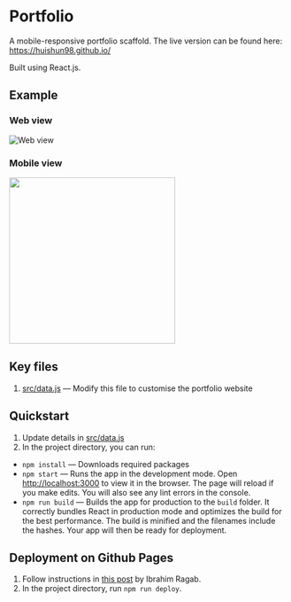 # Portfolio

A mobile-responsive portfolio scaffold. The live version can be found here: https://huishun98.github.io/

Built using React.js.

## Example
### Web view
![Web view](https://github.com/huishun98/huishun98.github.io/blob/master/src/assets/portfolio.png)

### Mobile view
<img src="https://github.com/huishun98/huishun98.github.io/blob/master/src/assets/mobile-portfolio.jpg" width="300">

## Key files
1. [src/data.js](src/data.js) — Modify this file to customise the portfolio website

## Quickstart
1. Update details in [src/data.js](src/data.js)
2. In the project directory, you can run:
- `npm install` — Downloads required packages
- `npm start` — Runs the app in the development mode. Open [http://localhost:3000](http://localhost:3000) to view it in the browser. The page will reload if you make edits. You will also see any lint errors in the console.
- `npm run build` — Builds the app for production to the `build` folder. It correctly bundles React in production mode and optimizes the build for the best performance. The build is minified and the filenames include the hashes. Your app will then be ready for deployment.

## Deployment on Github Pages
1. Follow instructions in [this post](https://dev.to/yuribenjamin/how-to-deploy-react-app-in-github-pages-2a1f) by Ibrahim Ragab.
2. In the project directory, run `npm run deploy`.




